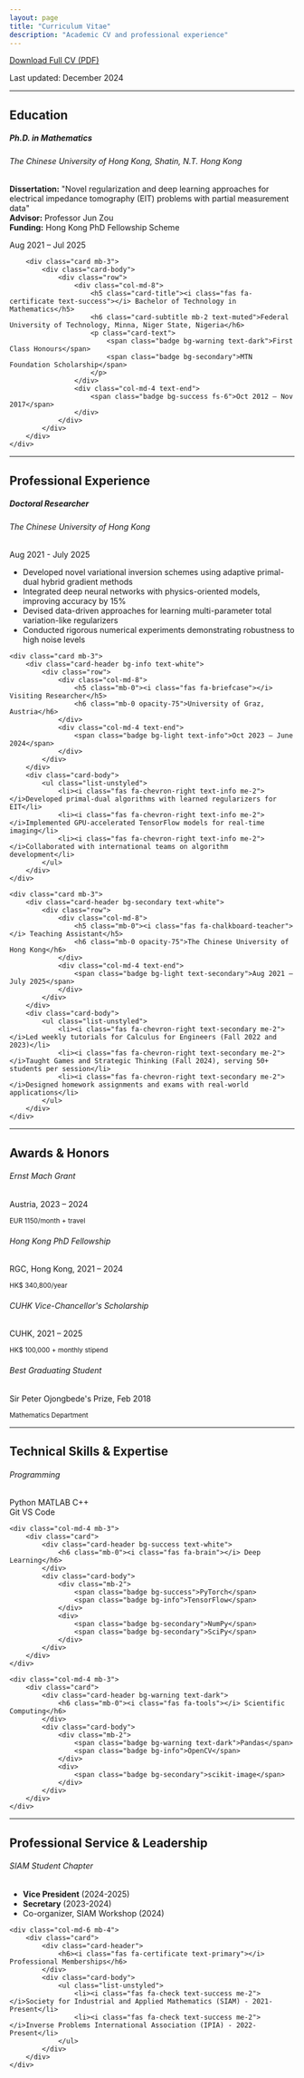 ```yaml
---
layout: page
title: "Curriculum Vitae"
description: "Academic CV and professional experience"
---
```


<div class="text-center mb-5">
    <a href="/CV.pdf" class="btn btn-primary btn-lg" target="_blank">
        <i class="fas fa-download"></i> Download Full CV (PDF)
    </a>
    <p class="text-muted mt-2">Last updated: December 2024</p>
</div>

---

## Education

<div class="row">
    <div class="col-md-12">
        <div class="card mb-3">
            <div class="card-body">
                <div class="row">
                    <div class="col-md-8">
                        <h5 class="card-title"><i class="fas fa-graduation-cap text-primary"></i> Ph.D. in Mathematics</h5>
                        <h6 class="card-subtitle mb-2 text-muted">The Chinese University of Hong Kong, Shatin, N.T. Hong Kong</h6>
                        <p class="card-text">
                            <strong>Dissertation:</strong> "Novel regularization and deep learning approaches for electrical impedance tomography (EIT) problems with partial measurement data"<br>
                            <strong>Advisor:</strong> Professor Jun Zou<br>
                            <strong>Funding:</strong> <span class="badge bg-success">Hong Kong PhD Fellowship Scheme</span>
                        </p>
                    </div>
                    <div class="col-md-4 text-end">
                        <span class="badge bg-primary fs-6">Aug 2021 – Jul 2025</span>
                    </div>
                </div>
            </div>
        </div>
        
        <div class="card mb-3">
            <div class="card-body">
                <div class="row">
                    <div class="col-md-8">
                        <h5 class="card-title"><i class="fas fa-certificate text-success"></i> Bachelor of Technology in Mathematics</h5>
                        <h6 class="card-subtitle mb-2 text-muted">Federal University of Technology, Minna, Niger State, Nigeria</h6>
                        <p class="card-text">
                            <span class="badge bg-warning text-dark">First Class Honours</span>
                            <span class="badge bg-secondary">MTN Foundation Scholarship</span>
                        </p>
                    </div>
                    <div class="col-md-4 text-end">
                        <span class="badge bg-success fs-6">Oct 2012 – Nov 2017</span>
                    </div>
                </div>
            </div>
        </div>
    </div>
</div>

---

## Professional Experience

<div class="timeline">
    <div class="card mb-3">
        <div class="card-header bg-primary text-white">
            <div class="row">
                <div class="col-md-8">
                    <h5 class="mb-0"><i class="fas fa-briefcase"></i> Doctoral Researcher</h5>
                    <h6 class="mb-0 opacity-75">The Chinese University of Hong Kong</h6>
                </div>
                <div class="col-md-4 text-end">
                    <span class="badge bg-light text-primary">Aug 2021 - July 2025</span>
                </div>
            </div>
        </div>
        <div class="card-body">
            <ul class="list-unstyled">
                <li><i class="fas fa-chevron-right text-primary me-2"></i>Developed novel variational inversion schemes using adaptive primal-dual hybrid gradient methods</li>
                <li><i class="fas fa-chevron-right text-primary me-2"></i>Integrated deep neural networks with physics-oriented models, improving accuracy by 15%</li>
                <li><i class="fas fa-chevron-right text-primary me-2"></i>Devised data-driven approaches for learning multi-parameter total variation-like regularizers</li>
                <li><i class="fas fa-chevron-right text-primary me-2"></i>Conducted rigorous numerical experiments demonstrating robustness to high noise levels</li>
            </ul>
        </div>
    </div>
    
    <div class="card mb-3">
        <div class="card-header bg-info text-white">
            <div class="row">
                <div class="col-md-8">
                    <h5 class="mb-0"><i class="fas fa-briefcase"></i> Visiting Researcher</h5>
                    <h6 class="mb-0 opacity-75">University of Graz, Austria</h6>
                </div>
                <div class="col-md-4 text-end">
                    <span class="badge bg-light text-info">Oct 2023 – June 2024</span>
                </div>
            </div>
        </div>
        <div class="card-body">
            <ul class="list-unstyled">
                <li><i class="fas fa-chevron-right text-info me-2"></i>Developed primal-dual algorithms with learned regularizers for EIT</li>
                <li><i class="fas fa-chevron-right text-info me-2"></i>Implemented GPU-accelerated TensorFlow models for real-time imaging</li>
                <li><i class="fas fa-chevron-right text-info me-2"></i>Collaborated with international teams on algorithm development</li>
            </ul>
        </div>
    </div>

    <div class="card mb-3">
        <div class="card-header bg-secondary text-white">
            <div class="row">
                <div class="col-md-8">
                    <h5 class="mb-0"><i class="fas fa-chalkboard-teacher"></i> Teaching Assistant</h5>
                    <h6 class="mb-0 opacity-75">The Chinese University of Hong Kong</h6>
                </div>
                <div class="col-md-4 text-end">
                    <span class="badge bg-light text-secondary">Aug 2021 – July 2025</span>
                </div>
            </div>
        </div>
        <div class="card-body">
            <ul class="list-unstyled">
                <li><i class="fas fa-chevron-right text-secondary me-2"></i>Led weekly tutorials for Calculus for Engineers (Fall 2022 and 2023)</li>
                <li><i class="fas fa-chevron-right text-secondary me-2"></i>Taught Games and Strategic Thinking (Fall 2024), serving 50+ students per session</li>
                <li><i class="fas fa-chevron-right text-secondary me-2"></i>Designed homework assignments and exams with real-world applications</li>
            </ul>
        </div>
    </div>
</div>

---

## Awards & Honors

<div class="row text-center">
    <div class="col-md-3 mb-3">
        <div class="card">
            <div class="card-body">
                <i class="fas fa-trophy fa-3x text-warning mb-3"></i>
                <h6>Ernst Mach Grant</h6>
                <p class="text-muted">Austria, 2023 – 2024</p>
                <small class="text-muted">EUR 1150/month + travel</small>
            </div>
        </div>
    </div>
    <div class="col-md-3 mb-3">
        <div class="card">
            <div class="card-body">
                <i class="fas fa-medal fa-3x text-primary mb-3"></i>
                <h6>Hong Kong PhD Fellowship</h6>
                <p class="text-muted">RGC, Hong Kong, 2021 – 2024</p>
                <small class="text-muted">HK$ 340,800/year</small>
            </div>
        </div>
    </div>
    <div class="col-md-3 mb-3">
        <div class="card">
            <div class="card-body">
                <i class="fas fa-award fa-3x text-success mb-3"></i>
                <h6>CUHK Vice-Chancellor's Scholarship</h6>
                <p class="text-muted">CUHK, 2021 – 2025</p>
                <small class="text-muted">HK$ 100,000 + monthly stipend</small>
            </div>
        </div>
    </div>
    <div class="col-md-3 mb-3">
        <div class="card">
            <div class="card-body">
                <i class="fas fa-star fa-3x text-info mb-3"></i>
                <h6>Best Graduating Student</h6>
                <p class="text-muted">Sir Peter Ojongbede's Prize, Feb 2018</p>
                <small class="text-muted">Mathematics Department</small>
            </div>
        </div>
    </div>
</div>

---

## Technical Skills & Expertise

<div class="row">
    <div class="col-md-4 mb-3">
        <div class="card">
            <div class="card-header bg-primary text-white">
                <h6 class="mb-0"><i class="fas fa-code"></i> Programming</h6>
            </div>
            <div class="card-body">
                <div class="mb-2">
                    <span class="badge bg-primary">Python</span>
                    <span class="badge bg-info">MATLAB</span>
                    <span class="badge bg-warning text-dark">C++</span>
                </div>
                <div>
                    <span class="badge bg-secondary">Git</span>
                    <span class="badge bg-secondary">VS Code</span>
                </div>
            </div>
        </div>
    </div>
    
    <div class="col-md-4 mb-3">
        <div class="card">
            <div class="card-header bg-success text-white">
                <h6 class="mb-0"><i class="fas fa-brain"></i> Deep Learning</h6>
            </div>
            <div class="card-body">
                <div class="mb-2">
                    <span class="badge bg-success">PyTorch</span>
                    <span class="badge bg-info">TensorFlow</span>
                </div>
                <div>
                    <span class="badge bg-secondary">NumPy</span>
                    <span class="badge bg-secondary">SciPy</span>
                </div>
            </div>
        </div>
    </div>
    
    <div class="col-md-4 mb-3">
        <div class="card">
            <div class="card-header bg-warning text-dark">
                <h6 class="mb-0"><i class="fas fa-tools"></i> Scientific Computing</h6>
            </div>
            <div class="card-body">
                <div class="mb-2">
                    <span class="badge bg-warning text-dark">Pandas</span>
                    <span class="badge bg-info">OpenCV</span>
                </div>
                <div>
                    <span class="badge bg-secondary">scikit-image</span>
                </div>
            </div>
        </div>
    </div>
</div>

---

## Professional Service & Leadership

<div class="row">
    <div class="col-md-6 mb-4">
        <div class="card">
            <div class="card-header">
                <h6><i class="fas fa-users text-primary"></i> SIAM Student Chapter</h6>
            </div>
            <div class="card-body">
                <ul class="list-unstyled">
                    <li><i class="fas fa-user-tie text-primary me-2"></i><strong>Vice President</strong> (2024-2025)</li>
                    <li><i class="fas fa-user-edit text-primary me-2"></i><strong>Secretary</strong> (2023-2024)</li>
                    <li><i class="fas fa-calendar text-primary me-2"></i>Co-organizer, SIAM Workshop (2024)</li>
                </ul>
            </div>
        </div>
    </div>
    
    <div class="col-md-6 mb-4">
        <div class="card">
            <div class="card-header">
                <h6><i class="fas fa-certificate text-primary"></i> Professional Memberships</h6>
            </div>
            <div class="card-body">
                <ul class="list-unstyled">
                    <li><i class="fas fa-check text-success me-2"></i>Society for Industrial and Applied Mathematics (SIAM) - 2021-Present</li>
                    <li><i class="fas fa-check text-success me-2"></i>Inverse Problems International Association (IPIA) - 2022-Present</li>
                </ul>
            </div>
        </div>
    </div>
</div>
